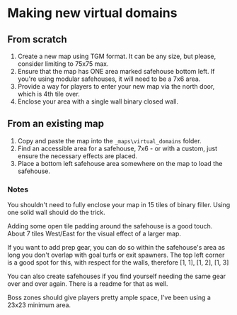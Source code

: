 # Making new virtual domains

## From scratch

1. Create a new map using TGM format. It can be any size, but please, consider limiting to 75x75 max.
2. Ensure that the map has ONE area marked safehouse bottom left. If you're using modular safehouses, it will need to be a 7x6 area.
4. Provide a way for players to enter your new map via the north door, which is 4th tile over. 
5. Enclose your area with a single wall binary closed wall.

## From an existing map

1. Copy and paste the map into the `_maps\virtual_domains` folder.
2. Find an accessible area for a safehouse, 7x6 - or with a custom, just ensure the necessary effects are placed.
3. Place a bottom left safehouse area somewhere on the map to load the safehouse.

### Notes

You shouldn't need to fully enclose your map in 15 tiles of binary filler. Using one solid wall should do the trick.

Adding some open tile padding around the safehouse is a good touch. About 7 tiles West/East for the visual effect of a larger map.

If you want to add prep gear, you can do so within the safehouse's area as long you don't overlap with goal turfs or exit spawners. The top left corner is a good spot for this, with respect for the walls, therefore [1, 1], [1, 2], [1, 3]

You can also create safehouses if you find yourself needing the same gear over and over again. There is a readme for that as well.

Boss zones should give players pretty ample space, I've been using a 23x23 minimum area.
